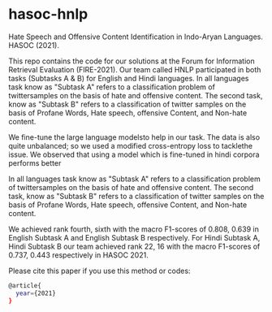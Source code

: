 # hasoc-hnlp
Hate Speech and Offensive Content Identification in Indo-Aryan Languages.
HASOC (2021).



This repo contains the code for our solutions at the Forum for Information Retrieval Evaluation (FIRE-2021). Our team called HNLP participated in both tasks (Subtasks A & B) for English and Hindi languages. In all languages task know as "Subtask A" refers to a classification problem of twittersamples on the basis of hate and offensive content. The second task, know as "Subtask B" refers to a classification of twitter samples on the basis of Profane Words, Hate speech, offensive Content, and Non-hate content.


We fine-tune the large language modelsto help in our task. The data is also quite unbalanced; so we used a modified cross-entropy loss to tacklethe issue. We observed that using a model which is fine-tuned in hindi corpora performs better

In all languages task know as "Subtask A" refers to a classification problem of twittersamples on the basis of hate and offensive content. The second task, know as "Subtask B" refers to a classification of twitter samples on the basis of Profane Words, Hate speech, offensive Content, and Non-hate content.

We achieved rank fourth, sixth with the macro F1-scores of 0.808, 0.639 in English Subtask A and English Subtask B respectively. For Hindi Subtask A, Hindi Subtask B our team achieved rank 22, 16 with the macro F1-scores of 0.737, 0.443 respectively in HASOC 2021.


Please cite this paper if you use this method or codes:
```sh
@article{
  year={2021}
}
